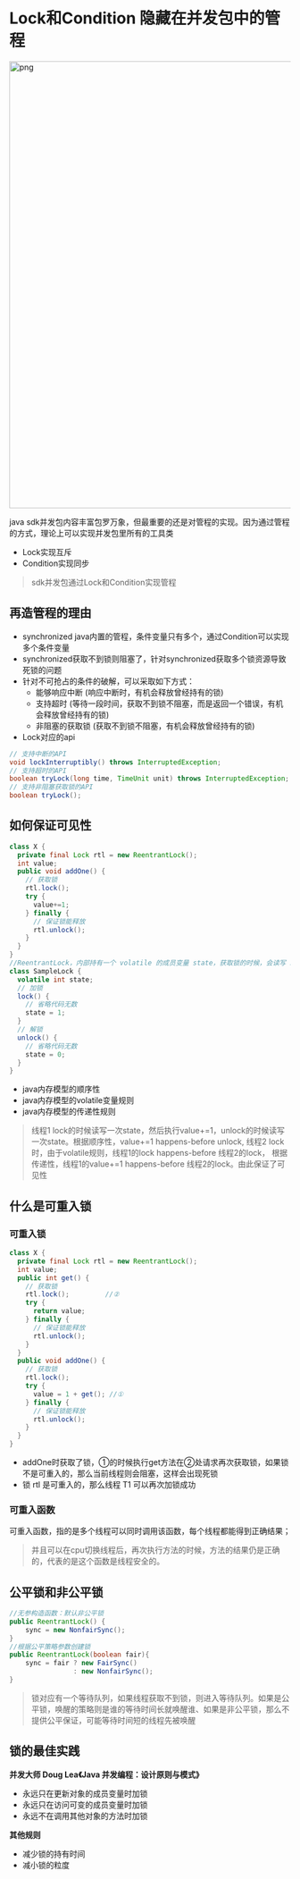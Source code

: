 # Lock和Condition 隐藏在并发包中的管程
<img width="800" src="https://boonlean15.github.io/cheneyBlog/images/javaconcurrent/part2/lock/1.png" alt="png"> 

java sdk并发包内容丰富包罗万象，但最重要的还是对管程的实现。因为通过管程的方式，理论上可以实现并发包里所有的工具类
- Lock实现互斥
- Condition实现同步
> sdk并发包通过Lock和Condition实现管程

## 再造管程的理由
- synchronized java内置的管程，条件变量只有多个，通过Condition可以实现多个条件变量
- synchronized获取不到锁则阻塞了，针对synchronized获取多个锁资源导致死锁的问题
- 针对不可抢占的条件的破解，可以采取如下方式：
  - 能够响应中断 (响应中断时，有机会释放曾经持有的锁)
  - 支持超时 (等待一段时间，获取不到锁不阻塞，而是返回一个错误，有机会释放曾经持有的锁)
  - 非阻塞的获取锁 (获取不到锁不阻塞，有机会释放曾经持有的锁)
- Lock对应的api
```java
// 支持中断的API
void lockInterruptibly() throws InterruptedException;
// 支持超时的API
boolean tryLock(long time, TimeUnit unit) throws InterruptedException;
// 支持非阻塞获取锁的API
boolean tryLock();
```

## 如何保证可见性
```java
class X {
  private final Lock rtl = new ReentrantLock();
  int value;
  public void addOne() {
    // 获取锁
    rtl.lock();  
    try {
      value+=1;
    } finally {
      // 保证锁能释放
      rtl.unlock();
    }
  }
}
//ReentrantLock，内部持有一个 volatile 的成员变量 state，获取锁的时候，会读写 state 的值；
class SampleLock {
  volatile int state;
  // 加锁
  lock() {
    // 省略代码无数
    state = 1;
  }
  // 解锁
  unlock() {
    // 省略代码无数
    state = 0;
  }
}
```
- java内存模型的顺序性
- java内存模型的volatile变量规则
- java内存模型的传递性规则
> 线程1 lock的时候读写一次state，然后执行value+=1，unlock的时候读写一次state。根据顺序性，value+=1 happens-before unlock,
> 线程2 lock时，由于volatile规则，线程1的lock happens-before 线程2的lock，
> 根据传递性，线程1的value+=1 happens-before 线程2的lock。由此保证了可见性

## 什么是可重入锁
### 可重入锁
```java
class X {
  private final Lock rtl = new ReentrantLock();
  int value;
  public int get() {
    // 获取锁
    rtl.lock();         //②
    try {
      return value;
    } finally {
      // 保证锁能释放
      rtl.unlock();
    }
  }
  public void addOne() {
    // 获取锁
    rtl.lock();  
    try {
      value = 1 + get(); //①
    } finally {
      // 保证锁能释放
      rtl.unlock();
    }
  }
}
```
- addOne时获取了锁，①的时候执行get方法在②处请求再次获取锁，如果锁不是可重入的，那么当前线程则会阻塞，这样会出现死锁
- 锁 rtl 是可重入的，那么线程 T1 可以再次加锁成功
### 可重入函数
可重入函数，指的是多个线程可以同时调用该函数，每个线程都能得到正确结果；
> 并且可以在cpu切换线程后，再次执行方法的时候，方法的结果仍是正确的，代表的是这个函数是线程安全的。

## 公平锁和非公平锁
```java
//无参构造函数：默认非公平锁
public ReentrantLock() {
    sync = new NonfairSync();
}
//根据公平策略参数创建锁
public ReentrantLock(boolean fair){
    sync = fair ? new FairSync() 
                : new NonfairSync();
}
```
> 锁对应有一个等待队列，如果线程获取不到锁，则进入等待队列。如果是公平锁，唤醒的策略则是谁的等待时间长就唤醒谁、如果是非公平锁，那么不提供公平保证，可能等待时间短的线程先被唤醒

## 锁的最佳实践
**并发大师 Doug Lea《Java 并发编程：设计原则与模式》**
- 永远只在更新对象的成员变量时加锁
- 永远只在访问可变的成员变量时加锁
- 永远不在调用其他对象的方法时加锁

**其他规则**
- 减少锁的持有时间
- 减小锁的粒度